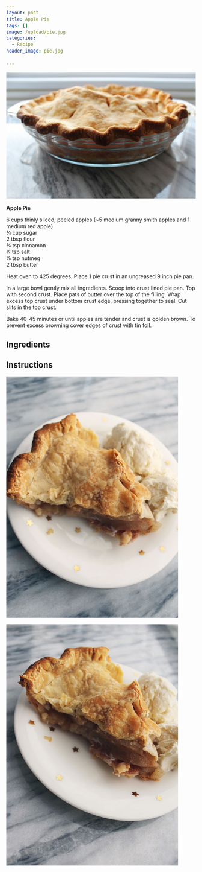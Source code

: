 ```yaml
---
layout: post
title: Apple Pie
tags: []
image: /upload/pie.jpg
categories:
  - Recipe
header_image: pie.jpg

---
```


![Image of Apple Pie.](/upload/pie.jpg)

**Apple Pie**

  
6 cups thinly sliced, peeled apples (~5 medium granny smith apples and 1 medium red apple)  
¾ cup sugar  
2 tbsp flour  
¾ tsp cinnamon  
¼ tsp salt  
⅛ tsp nutmeg  
2 tbsp butter  
  
Heat oven to 425 degrees. Place 1 pie crust in an ungreased 9 inch pie pan.  
  
In a large bowl gently mix all ingredients. Scoop into crust lined pie pan. Top with second crust. Place pats of butter over the top of the filling. Wrap excess top crust under bottom crust edge, pressing together to seal. Cut slits in the top crust.  
  
Bake 40-45 minutes or until apples are tender and crust is golden brown. To prevent excess browning cover edges of crust with tin foil.


## Ingredients



## Instructions







![Image of Apple Pie.](/upload/ap2.jpg)

![Image of Apple Pie.](/upload/ap.jpg)
